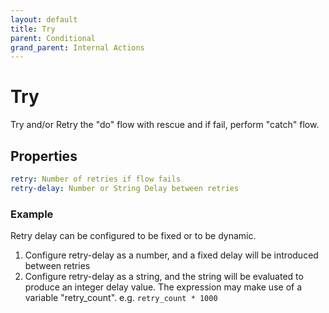 ```yaml
---
layout: default
title: Try
parent: Conditional
grand_parent: Internal Actions
---
```

# Try

Try and/or Retry the "do" flow with rescue and if fail, perform "catch" flow.

## Properties
```yaml
retry: Number of retries if flow fails
retry-delay: Number or String Delay between retries
```

### Example
Retry delay can be configured to be fixed or to be dynamic.

1. Configure retry-delay as a number, and a fixed delay will be introduced between retries
2. Configure retry-delay as a string, and the string will be evaluated to produce an integer delay value. The expression may make use of a variable "retry_count". e.g. ```retry_count * 1000```
